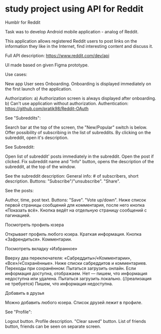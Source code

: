 # study project using API for Reddit
Humblr for Reddit

Task was to develop Android mobile application - analog of Reddit. 

This application allows registered Reddit users to post links on the information they like 
in the Internet, find interesting content and discuss it.

Full API description: https://www.reddit.com/dev/api

UI made based on given Figma prototype.

Use cases:

New app User sees Onboarding.
Onboarding is displayed immediately on the first launch of the application.

Authorization:
a) Authorization screen is always displayed after onboarding.
b) Can't use application without authorization.
Authentication: https://github.com/pratik98/Reddit-OAuth

See "Subreddits":

Search bar at the top of the screen, the "New/Popular" switch is below.
Offer possibility of subscribing in the list of subreddits.
By clicking on the subreddit, open it's description.

See Subreddit:

Open list of subreddit' posts immediately in the subreddit.
Open the post if clicked.
Fix subreddit name and "Info" button, opens the description of the subreddit, at the top of the window.


See the subreddit description:
General info: # of subscribers, short description. 
Buttons:
"Subscribe"/"unsubscribe".
"Share".


See the posts:

Author, time, post text.
Buttons:
"Save".
"Vote up/down".
Ниже список первой страницы сообщений для комментария, после него кнопка «Показать всё». Кнопка ведёт на отдельную страницу сообщений с пагинацией.


Посмотреть профиль юзера

Открывает профиль любого юзера.
Краткая информация.
Кнопка «Зафрендиться».
Комментарии.


Посмотреть вкладку «Избранное»

Вверху два переключателя: «Сабреддиты»/«Комментарии»,  «Все»/«Сохранённые».
Ниже списки сабреддитов и комментариев.
Переходы при сохранённом:
Пытаться загрузить онлайн.
Если информация доступна, отображаем.
Нет ― пишем, что информация недоступна или удалена.
Пытаться загрузить локально. (//реализация не требуется)
Пишем, что информация недоступна.


Добавить в друзья

Можно добавить любого юзера.
Список друзей лежит в профиле.

See "Profile":

Logout button.
Profile description.
"Clear saved" button.
List of friends button, friends can be seen on separate screen.

